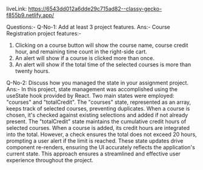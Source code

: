 liveLink: https://6543dd012a6dde29c715ad82--classy-gecko-f855b9.netlify.app/

Questions:-
Q-No-1: Add at least 3 project features.
Ans:-
Course Registration project features:-

1) Clicking on a course button will show the course name, course  credit hour, and remaining time count in the right-side cart.
2) An alert will show if a course is clicked more than once.
3) An alert will show if the total time of the selected courses is more than twenty hours. 

Q-No-2: Discuss how you managed the state in your assignment project.
Ans:-
In this project, state management was accomplished using the useState hook provided by React. Two main states were employed: "courses" and "totalCredit". The "courses" state, represented as an array, keeps track of selected courses, preventing duplicates. When a course is chosen, it's checked against existing selections and added if not already present. The "totalCredit" state maintains the cumulative credit hours of selected courses. When a course is added, its credit hours are integrated into the total. However, a check ensures the total does not exceed 20 hours, prompting a user alert if the limit is reached. These state updates drive component re-renders, ensuring the UI accurately reflects the application's current state. This approach ensures a streamlined and effective user experience throughout the project.

